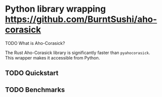 # Python library wrapping https://github.com/BurntSushi/aho-corasick

TODO What is Aho-Corasick?

The Rust Aho-Corasick library is significantly faster than `pyahocorasick`.
This wrapper makes it accessible from Python.

## TODO Quickstart

## TODO Benchmarks
